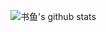 <!--
Here are some ideas to get you started:

- 🔭 I’m currently working on ...
- 🌱 I’m currently learning ...
- 👯 I’m looking to collaborate on ...
- 🤔 I’m looking for help with ...
- 💬 Ask me about ...
- 📫 How to reach me: ...
- 😄 Pronouns: ...
- ⚡ Fun fact: ...
-->

![书鱼's github stats](https://github-readme-stats.vercel.app/api?username=bkfish&show_icons=true&theme=default)

<!--
![Top Langs](https://github-readme-stats.vercel.app/api/top-langs/?username=Triple-Z&theme=default)
-->



